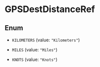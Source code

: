 
# GPSDestDistanceRef

## Enum


* `KILOMETERS` (value: `"Kilometers"`)

* `MILES` (value: `"Miles"`)

* `KNOTS` (value: `"Knots"`)



